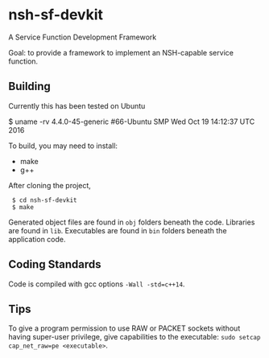 # nsh-sf-devkit
A Service Function Development Framework

Goal: to provide a framework to implement an NSH-capable service function.

## Building

Currently this has been tested on Ubuntu

$ uname -rv
4.4.0-45-generic #66-Ubuntu SMP Wed Oct 19 14:12:37 UTC 2016

To build, you may need to install:
 * make
 * g++

After cloning the project,
```
 $ cd nsh-sf-devkit
 $ make
```

Generated object files are found in `obj` folders beneath the code.
Libraries are found in `lib`.
Executables are found in `bin` folders beneath the application code.


## Coding Standards

Code is compiled with gcc options `-Wall -std=c++14`.

## Tips

To give a program permission to use RAW or PACKET sockets without having super-user
privilege, give capabilities to the executable: `sudo setcap cap_net_raw=pe <executable>`.

